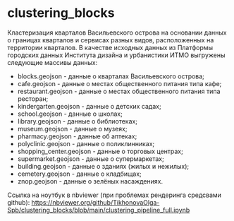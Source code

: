 # clustering_blocks
Кластеризация кварталов Васильевского острова на основании данных о границах кварталов и сервисах разных видов, расположенных на территории кварталов.
В качестве исходных данных из Платформы городских данных Института дизайна и урбанистики ИТМО выгружены следующие массивы данных:
- blocks.geojson - данные о кварталах Васильевского острова;
- cafe.geojson - данные о местах общественного питания типа кафе;
- restaurant.geojson - данные о местах общественного питания типа ресторан;
- kindergarten.geojson - данные о детских садах;
- school.geojson - данные о школах;
- library.geojson - данные о библиотеках;
- museum.geojson - данные о музеях;
- pharmacy.geojson - данные об аптеках;
- polyclinic.geojson - данные о поликлинниках;
- shopping_center.geojson - данные о торговых центрах;
- supermarket.geojson - данные о супермаркетах;
- building.geojson - данные о зданиях (жилых и нежилых);
- cemetery.geojson - данные о кладбищах;
- znop.geojson - данные о зелёных насаждениях.


Ссылка на ноутбук в nbviewer (при проблемах рендеринга средсвами github): https://nbviewer.org/github/TikhonovaOlga-Spb/clustering_blocks/blob/main/clustering_pipeline_full.ipynb
